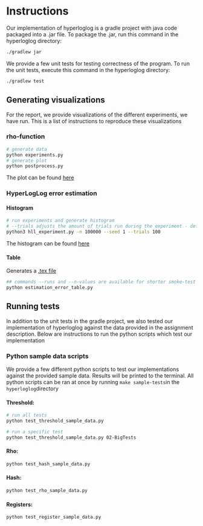 # Instructions

Our implementation of hyperloglog is a gradle project with java code packaged into a .jar file. To package the .jar, run this command in the hyperloglog directory:
```zsh
./gradlew jar
```

We provide a few unit tests for testing correctness of the program. To run the unit tests, execute this command in the hyperloglog directory:
```zsh
./gradlew test
```


## Generating visualizations

For the report, we provide visualizations of the different experiments, we have run. This is a list of instructions to reproduce these visualizations

### rho-function
```zsh
# generate data
python experiments.py
# generate plot
python postprocess.py
```
The plot can be found [here](hyperloglog/rho_distribution.png)

### HyperLogLog error estimation
#### Histogram
```zsh
# run experiments and generate histogram
# --trials adjusts the amount of trials run during the experiment - default is 8 (for faster execution), table in report uses trias = 100.
python3 hll_experiment.py -n 100000 --seed 1 --trials 100
```
The histogram can be found [here](hyperloglog/hll_error_histogram.png)

#### Table
Generates a [.tex file](hyperloglog/estimation_error_table.tex)
```zsh
## commands --runs and --n-values are available for shorter smoke-test runs
python estimation_error_table.py
```


## Running tests

In addition to the unit tests in the gradle project, we also tested our implementation of hyperloglog against the data provided in the assignment description. Below are instructions to run the python scripts which test our implementation


### Python sample data scripts

We provide a few different python scripts to test our implementations against the provided sample data. Results will be printed to the terminal. 
All python scripts can be ran at once by running `make sample-tests`in the `hyperloglog`directory


#### Threshold:
```zsh
# run all tests
python test_threshold_sample_data.py

# run a specific test
python test_threshold_sample_data.py 02-BigTests
```

#### Rho:
```zsh
python test_hash_sample_data.py
```

#### Hash:
```zsh
python test_rho_sample_data.py 
```

#### Registers:
```zsh
python test_register_sample_data.py
```


